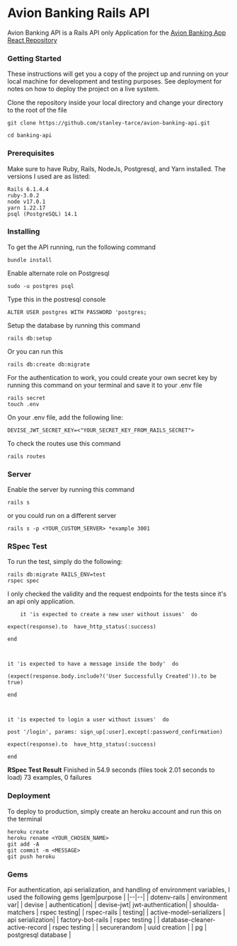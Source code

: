 




# Avion Banking Rails API

Avion Banking API is a Rails API only Application for the [Avion Banking App React Repository](https://github.com/stanley-tarce/avion-banking-app)
### Getting Started
These instructions will get you a copy of the project up and running on your local machine for development and testing purposes. See deployment for notes on how to deploy the project on a live system.

Clone the repository inside your local directory and change your directory to the root of the file

```
git clone https://github.com/stanley-tarce/avion-banking-api.git
```
```
cd banking-api
```
### Prerequisites
Make sure to have Ruby, Rails, NodeJs, Postgresql, and Yarn installed. The versions I used are as listed: 

    Rails 6.1.4.4
    ruby-3.0.2
    node v17.0.1
    yarn 1.22.17
    psql (PostgreSQL) 14.1 
  ### Installing
To get the API running, run the following command  

    bundle install 
Enable alternate role on Postgresql

    sudo -u postgres psql 
 Type this in the postresql console
 

    ALTER USER postgres WITH PASSWORD 'postgres;
    

Setup the database by running this command

    rails db:setup

Or you can run this

    rails db:create db:migrate 

For the authentication to work, you could create your own secret key by running this command on your terminal and save it to your .env file

    rails secret
    touch .env 
On your .env file, add the following line:

    DEVISE_JWT_SECRET_KEY=<"YOUR_SECRET_KEY_FROM_RAILS_SECRET">

 To check the routes use this command
 

    rails routes 
### Server 
Enable the server by running this command 

    rails s 
or you could run on a different server  

    rails s -p <YOUR_CUSTOM_SERVER> *example 3001

### RSpec Test
To run the test, simply do the following: 

    rails db:migrate RAILS_ENV=test
    rspec spec
I only checked the validity and the request endpoints for the tests since it's an api only application. 


        it 'is expected to create a new user without issues'  do
    
    expect(response).to  have_http_status(:success)
    
    end
    
      
    
    it 'is expected to have a message inside the body'  do
    
    (expect(response.body.include?('User Successfully Created')).to be true)
    
    end
    
      
    
    it 'is expected to login a user without issues'  do
    
    post '/login', params: sign_up[:user].except(:password_confirmation)
    
    expect(response).to  have_http_status(:success)
    
    end
   **RSpec Test Result**
   Finished in 54.9 seconds (files took 2.01 seconds to load)
73 examples, 0 failures
    
### Deployment
To deploy to production, simply create an heroku account and run this on the terminal 

    heroku create
    heroku rename <YOUR_CHOSEN_NAME>
    git add -A 
    git commit -m <MESSAGE>
    git push heroku 

### Gems
For authentication, api serialization, and handling of environment variables, I used the following gems 
|gem|purpose |
|--|--|
| dotenv-rails |  environment var|
| devise |  authentication|
| devise-jwt| jwt-authentication|
| shoulda-matchers |  rspec testing|
| rspec-rails |  testing|
| active-model-serializers |  api serialization|
| factory-bot-rails | rspec testing |
| database-cleaner-active-record | rspec testing |
| securerandom | uuid creation |
| pg | postgresql database |
